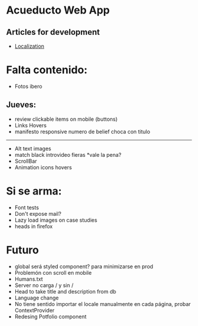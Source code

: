 # Acueducto Web App

## Articles for development

- [Localization](https://medium.com/@isaachinman/creating-localised-nextjs-apps-with-next-i18next-f01d5e610307)

# Falta contenido:

- Fotos ibero

## Jueves:

- review clickable items on mobile (buttons)
- Links Hovers
- manifesto responsive numero de belief choca con titulo

---

- Alt text images
- match black introvideo fieras \*vale la pena?
- ScrollBar
- Animation icons hovers

# Si se arma:

- Font tests
- Don't expose mail?
- Lazy load images on case studies
- heads in firefox

# Futuro

- global será styled component? para minimizarse en prod
- Problemón con scroll en mobile
- Humans.txt
- Server no carga / y sin /
- Head to take title and description from db
- Language change
- No tiene sentido importar el locale manualmente en cada página, probar ContextProvider
- Redesing Potfolio component

